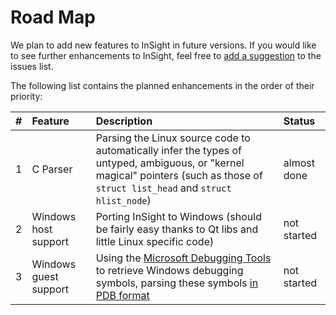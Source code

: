 # Road Map #

We plan to add new features to InSight in future versions. If you would like to see further enhancements to InSight, feel free to [add a suggestion](https://code.google.com/p/insight-vmi/issues/entry?template=Enhancement) to the issues list.

The following list contains the planned enhancements in the order of their priority:

| **#** | **Feature** | **Description** | **Status** |
|:------|:------------|:----------------|:-----------|
| 1   | C Parser  | Parsing the Linux source code to automatically infer the types of untyped, ambiguous, or "kernel magical" pointers (such as those of `struct list_head` and `struct hlist_node`) | almost done |
| 2   | Windows host support | Porting InSight to Windows (should be fairly easy thanks to Qt libs and little Linux specific code) | not started |
| 3   | Windows guest support | Using the [Microsoft Debugging Tools](http://msdn.microsoft.com/en-us/windows/hardware/gg463009.aspx) to retrieve Windows debugging symbols, parsing these symbols [in PDB format](http://support.microsoft.com/kb/121366/en-us) | not started |